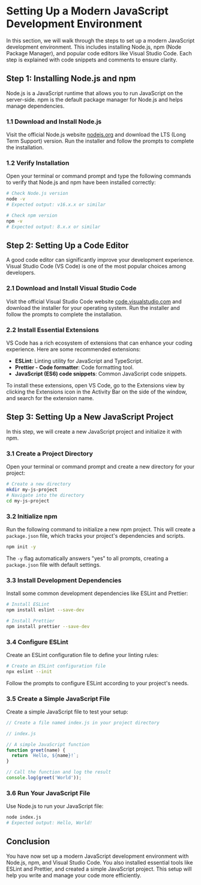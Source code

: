 # Setting Up a Modern JavaScript Development Environment

In this section, we will walk through the steps to set up a modern JavaScript development environment. This includes installing Node.js, npm (Node Package Manager), and popular code editors like Visual Studio Code. Each step is explained with code snippets and comments to ensure clarity.

## Step 1: Installing Node.js and npm

Node.js is a JavaScript runtime that allows you to run JavaScript on the server-side. npm is the default package manager for Node.js and helps manage dependencies.

### 1.1 Download and Install Node.js

Visit the official Node.js website [nodejs.org](https://nodejs.org/) and download the LTS (Long Term Support) version. Run the installer and follow the prompts to complete the installation.

### 1.2 Verify Installation

Open your terminal or command prompt and type the following commands to verify that Node.js and npm have been installed correctly:

```bash
# Check Node.js version
node -v
# Expected output: v16.x.x or similar

# Check npm version
npm -v
# Expected output: 8.x.x or similar
```

## Step 2: Setting Up a Code Editor

A good code editor can significantly improve your development experience. Visual Studio Code (VS Code) is one of the most popular choices among developers.

### 2.1 Download and Install Visual Studio Code

Visit the official Visual Studio Code website [code.visualstudio.com](https://code.visualstudio.com/) and download the installer for your operating system. Run the installer and follow the prompts to complete the installation.

### 2.2 Install Essential Extensions

VS Code has a rich ecosystem of extensions that can enhance your coding experience. Here are some recommended extensions:

- **ESLint**: Linting utility for JavaScript and TypeScript.
- **Prettier - Code formatter**: Code formatting tool.
- **JavaScript (ES6) code snippets**: Common JavaScript code snippets.

To install these extensions, open VS Code, go to the Extensions view by clicking the Extensions icon in the Activity Bar on the side of the window, and search for the extension name.

## Step 3: Setting Up a New JavaScript Project

In this step, we will create a new JavaScript project and initialize it with npm.

### 3.1 Create a Project Directory

Open your terminal or command prompt and create a new directory for your project:

```bash
# Create a new directory
mkdir my-js-project
# Navigate into the directory
cd my-js-project
```

### 3.2 Initialize npm

Run the following command to initialize a new npm project. This will create a `package.json` file, which tracks your project's dependencies and scripts.

```bash
npm init -y
```

The `-y` flag automatically answers "yes" to all prompts, creating a `package.json` file with default settings.

### 3.3 Install Development Dependencies

Install some common development dependencies like ESLint and Prettier:

```bash
# Install ESLint
npm install eslint --save-dev

# Install Prettier
npm install prettier --save-dev
```

### 3.4 Configure ESLint

Create an ESLint configuration file to define your linting rules:

```bash
# Create an ESLint configuration file
npx eslint --init
```

Follow the prompts to configure ESLint according to your project's needs.

### 3.5 Create a Simple JavaScript File

Create a simple JavaScript file to test your setup:

```javascript
// Create a file named index.js in your project directory

// index.js

// A simple JavaScript function
function greet(name) {
  return `Hello, ${name}!`;
}

// Call the function and log the result
console.log(greet('World'));
```

### 3.6 Run Your JavaScript File

Use Node.js to run your JavaScript file:

```bash
node index.js
# Expected output: Hello, World!
```

## Conclusion

You have now set up a modern JavaScript development environment with Node.js, npm, and Visual Studio Code. You also installed essential tools like ESLint and Prettier, and created a simple JavaScript project. This setup will help you write and manage your code more efficiently.
